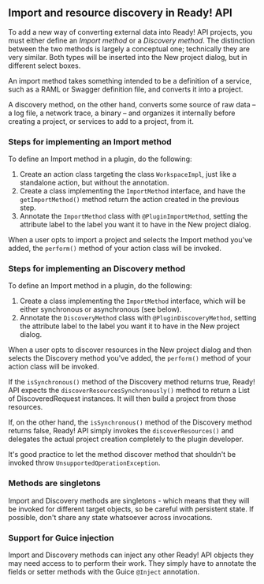 ## Import and resource discovery in Ready! API

To add a new way of converting external data into Ready! API projects, you must either define an _Import method_ or a
_Discovery method_. The distinction between the two methods is largely a conceptual one; technically they are very similar.
Both types will be inserted into the New project dialog, but in different select boxes.

An import method takes something intended to be a definition of a service, such as a RAML or Swagger definition file,
and converts it into a project.

A discovery method, on the other hand, converts some source of raw data – a log file, a network trace, a binary – and
organizes it internally before creating a project, or services to add to a project, from it.

### Steps for implementing an Import method
To define an Import method in a plugin, do the following:

1. Create an action class targeting the class `WorkspaceImpl`, just like a standalone action, but without the annotation.
2. Create a class implementing the `ImportMethod` interface, and have the `getImportMethod()` method return the action created in the previous step.
3. Annotate the `ImportMethod` class with `@PluginImportMethod`, setting the attribute label to the label you want it to have in the New project dialog.

When a user opts to import a project and selects the Import method you've added, the `perform()` method of your action class
will be invoked.

### Steps for implementing an Discovery method
To define an Import method in a plugin, do the following:

1. Create a class implementing the `ImportMethod` interface, which will be either synchronous or asynchronous (see below).
2. Annotate the `DiscoveryMethod` class with `@PluginDiscoveryMethod`, setting the attribute label to the label you want it to have in the New project dialog.

When a user opts to discover resources in the New project dialog and then selects the Discovery method you've added, the `perform()` method of your action class
will be invoked.

If the `isSynchronous()` method of the Discovery method returns true, Ready! API expects the `discoverResourcesSynchronously()` method to
return a List of DiscoveredRequest instances. It will then build a project from those resources.

If, on the other hand, the `isSynchronous()` method of the Discovery method returns false, Ready! API simply invokes the `discoverResources()`
and delegates the actual project creation completely to the plugin developer.

It's good practice to let the method discover method that shouldn't be invoked throw `UnsupportedOperationException`.

### Methods are singletons
Import and Discovery methods are singletons - which means that they will be invoked for different target objects, so be
careful with persistent state. If possible, don't share any state whatsoever across invocations.

### Support for Guice injection

Import and Discovery methods can inject any other Ready! API objects they may need access to to perform their work. They
simply have to annotate the fields or setter methods with the Guice `@Inject` annotation.



